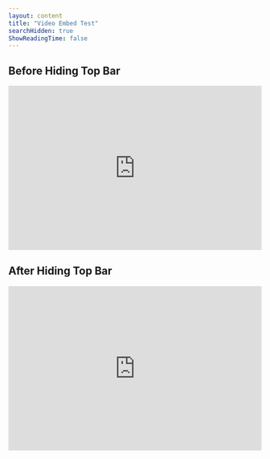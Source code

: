 ```yaml
---
layout: content
title: "Video Embed Test"
searchHidden: true
ShowReadingTime: false
---
```


## Before Hiding Top Bar

<div style="position: relative; padding-bottom: 64.86486486486486%; height: 0;">
    <iframe src="https://www.loom.com/embed/0b32f1ae14a24839ae46fe4c8fc47489?sid=97a6014d-75b3-450c-9084-a6d6322301b7?" frameborder="0" webkitallowfullscreen mozallowfullscreen allowfullscreen style="position: absolute; top: 0; left: 0; width: 100%; height: 100%;">
    </iframe>
</div>

## After Hiding Top Bar

<div style="position: relative; padding-bottom: 64.86486486486486%; height: 0;">
    <iframe src="https://www.loom.com/embed/0b32f1ae14a24839ae46fe4c8fc47489?sid=97a6014d-75b3-450c-9084-a6d6322301b7&hideEmbedTopBar=true" frameborder="0" webkitallowfullscreen mozallowfullscreen allowfullscreen style="position: absolute; top: 0; left: 0; width: 100%; height: 100%;">
    </iframe>
</div>
